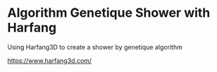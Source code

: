 # Algorithm Genetique Shower with Harfang 
Using Harfang3D to create a shower by genetique algorithm

https://www.harfang3d.com/

